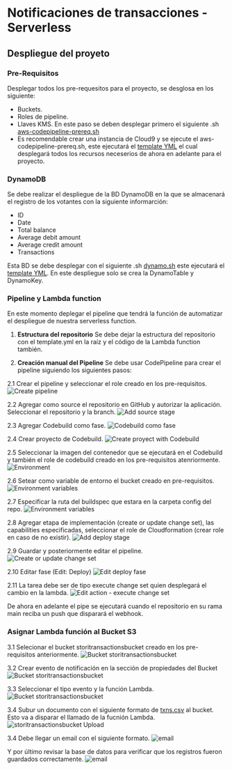 # Notificaciones de transacciones - Serverless

## Despliegue del proyeto

### Pre-Requisitos

Desplegar todos los pre-requesitos para el proyecto, se desglosa en los siguiente:

- Buckets.
- Roles de pipeline.
- Llaves KMS. En este paso se deben desplegar primero el siguiente .sh [aws-codepipeline-prereq.sh](https://github.com/IlmarLopez/serverless-transaction-notifications/blob/main/prereq/aws-codepipeline-prereq.sh)
- Es recomendable crear una instancia de Cloud9 y se ejecute el aws-codepipeline-prereq.sh, este ejecutará el [template YML](https://github.com/IlmarLopez/serverless-transaction-notifications/blob/main/prereq/aws-codepipeline-prereq.yml) el cual desplegará todos los recursos neceserios de ahora en adelante para el proyecto.

### DynamoDB

Se debe realizar el despliegue de la BD DynamoDB en la que se almacenará el registro de los votantes con la siguiente informarción:

- ID
- Date
- Total balance
- Average debit amount
- Average credit amount
- Transactions

Esta BD se debe desplegar con el siguiente .sh [dynamo.sh](https://github.com/IlmarLopez/serverless-transaction-notifications/blob/main/dynamo/dynamo.sh) este ejecutará el [template YML](https://github.com/IlmarLopez/serverless-transaction-notifications/blob/main/dynamo/dynamo.yml). En este despliegue solo se crea la DynamoTable y DynamoKey.

### Pipeline y Lambda function

En este momento deplegar el pipeline que tendrá la función de automatizar el despliegue de nuestra serverless function.

1. **Estructura del repositorio** Se debe dejar la estructura del repositorio con el template.yml en la raíz y el código de la Lambda function también.

2. **Creación manual del Pipeline** Se debe usar CodePipeline para crear el pipeline siguiendo los siguientes pasos:

2.1 Crear el pipeline y seleccionar el role creado en los pre-requisitos.
![Create pipeline](../media/2.1.png?raw=true)

2.2 Agregar como source el repositorio en GitHub y autorizar la aplicación. Seleccionar el repositorio y la branch.
![Add source stage](../media/2.2.png?raw=true)

2.3 Agregar Codebuild como fase.
![Codebuild como fase](../media/2.3.png?raw=true)

2.4 Crear proyecto de Codebuild.
![Create proyect with Codebuild](../media/2.4.png?raw=true)

2.5 Seleccionar la imagen del contenedor que se ejecutará en el Codebuild y también el role de codebuild creado en los pre-requisitos atenriormente.
![Environment](../media/2.5.png?raw=true)

2.6 Setear como variable de entorno el bucket creado en pre-requisitos.
![Environment variables](../media/2.6.png?raw=true)

2.7 Especificar la ruta del buildspec que estara en la carpeta config del repo.
![Environment variables](../media/2.7.png?raw=true)

2.8 Agregar etapa de implementación (create or update change set), las capabilities especificadas, seleccionar el role de Cloudformation (crear role en caso de no existir).
![Add deploy stage](../media/2.8.png?raw=true)

2.9 Guardar y posteriormente editar el pipeline.
![Create or update change set](../media/2.9.png?raw=true)

2.10 Editar fase (Edit: Deploy)
![Edit deploy fase](../media/2.10.png?raw=true)

2.11 La tarea debe ser de tipo execute change set quien desplegará el cambio en la lambda.
![Edit action - execute change set](../media/2.11.png?raw=true)

De ahora en adelante el pipe se ejecutará cuando el repositorio en su rama main reciba un push que disparará el webhook.

### Asignar Lambda función al Bucket S3

3.1 Selecionar el bucket storitransactionsbucket creado en los pre-requisitos anteriormente.
![Bucket storitransactionsbucket](../media/3.1.png?raw=true)

3.2 Crear evento de notificación en la sección de propiedades del Bucket
![Bucket storitransactionsbucket](../media/3.2.png?raw=true)

3.3 Seleccionar el tipo evento y la función Lambda.
![Bucket storitransactionsbucket](../media/3.3.png?raw=true)

3.4 Subur un documento con el siguiente formato de [txns.csv](../media/txns.csv?raw=true) al bucket. Esto va a disparar el llamado de la fucnión Lambda.
![storitransactionsbucket Upload](../media/3.4.png?raw=true)

3.4 Debe llegar un email con el siguiente formato.
![email](../media/3.5.png?raw=true)

Y por último revisar la base de datos para verificar que los registros fueron guardados correctamente.
![email](../media/3.6.png?raw=true)
